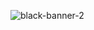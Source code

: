 
![black-banner-2](https://user-images.githubusercontent.com/55862658/197905205-3a8fcfd9-1563-4a36-8d01-cad56b3e7ab7.jpg)
